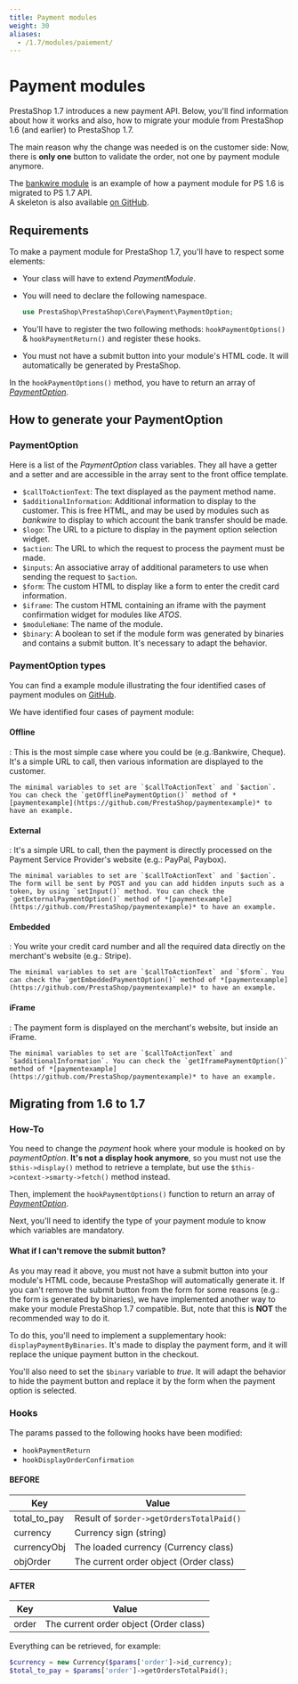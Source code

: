 ```yaml
---
title: Payment modules
weight: 30
aliases:
  - /1.7/modules/paiement/
---
```


Payment modules
===============

PrestaShop 1.7 introduces a new payment API. Below, you'll find information about how it works and also, how to migrate your module from PrestaShop 1.6 (and earlier) to PrestaShop 1.7.

The main reason why the change was needed is on the customer side: Now, there is **only one** button to validate the order, not one by payment module anymore.

The [bankwire module](https://github.com/PrestaShop/bankwire/pull/18) is an example of how a payment module for PS 1.6 is migrated to PS 1.7 API.<br/>
A skeleton is also available [on GitHub](https://github.com/PrestaShop/paymentexample). 


Requirements
------------

To make a payment module for PrestaShop 1.7, you'll have to respect some elements:

-   Your class will have to extend *PaymentModule*.
-   You will need to declare the following namespace.

    ```php
    use PrestaShop\PrestaShop\Core\Payment\PaymentOption;
    ```

-   You'll have to register the two following methods: `hookPaymentOptions()` & `hookPaymentReturn()` and register these hooks.
-   You must not have a submit button into your module's HTML code. It will automatically be generated by PrestaShop.

In the `hookPaymentOptions()` method, you have to return an array of *[PaymentOption](https://github.com/PrestaShop/PrestaShop/blob/develop/src/Core/Payment/PaymentOption.php)*.

How to generate your PaymentOption
----------------------------------

### PaymentOption

Here is a list of the *PaymentOption* class variables. They all have a getter and a setter and are accessible in the array sent to the front office template.

-   `$callToActionText`: The text displayed as the payment method name.
-   `$additionalInformation`: Additional information to display to the customer. This is free HTML, and may be used by modules such as *bankwire* to display to which account the bank transfer should be made.
-   `$logo`: The URL to a picture to display in the payment option selection widget.
-   `$action`: The URL to which the request to process the payment must be made.
-   `$inputs`: An associative array of additional parameters to use when sending the request to `$action`.
-   `$form`: The custom HTML to display like a form to enter the credit card information.
-   `$iframe`: The custom HTML containing an iframe with the payment confirmation widget for modules like *ATOS*.
-   `$moduleName`: The name of the module.
-   `$binary`: A boolean to set if the module form was generated by binaries and contains a submit button. It's necessary to adapt the behavior.

### PaymentOption types

You can find a example module illustrating the four identified cases of payment modules on [GitHub](https://github.com/PrestaShop/paymentexample).

We have identified four cases of payment module:

#### Offline

:   This is the most simple case where you could be (e.g.:Bankwire, Cheque).
    It's a simple URL to call, then various information are displayed to the customer.

    The minimal variables to set are `$callToActionText` and `$action`. You can check the `getOfflinePaymentOption()` method of *[paymentexample](https://github.com/PrestaShop/paymentexample)* to have an example.

#### External

:   It's a simple URL to call, then the payment is directly processed on the Payment Service Provider's website (e.g.: PayPal, Paybox).

    The minimal variables to set are `$callToActionText` and `$action`. The form will be sent by POST and you can add hidden inputs such as a token, by using `setInput()` method. You can check the `getExternalPaymentOption()` method of *[paymentexample](https://github.com/PrestaShop/paymentexample)* to have an example.

#### Embedded

:   You write your credit card number and all the required data directly on the merchant's website (e.g.: Stripe).

    The minimal variables to set are `$callToActionText` and `$form`. You can check the `getEmbeddedPaymentOption()` method of *[paymentexample](https://github.com/PrestaShop/paymentexample)* to have an example.

#### iFrame

:   The payment form is displayed on the merchant's website, but inside an iFrame.

    The minimal variables to set are `$callToActionText` and `$additionalInformation`. You can check the `getIframePaymentOption()` method of *[paymentexample](https://github.com/PrestaShop/paymentexample)* to have an example.

Migrating from 1.6 to 1.7
-------------------------

### How-To

You need to change the *payment* hook where your module is hooked on by *paymentOption*. **It's not a display hook anymore**, so you must not use the `$this->display()` method to retrieve a template, but use the `$this->context->smarty->fetch()` method instead.

Then, implement the `hookPaymentOptions()` function to return an array of *[PaymentOption](https://github.com/PrestaShop/PrestaShop/blob/develop/src/Core/Payment/PaymentOption.php)*.

Next, you'll need to identify the type of your payment module to know which variables are mandatory.

#### What if I can't remove the submit button?

As you may read it above, you must not have a submit button into your module's HTML code, because PrestaShop will automatically generate it. If you can't remove the submit button from the form for some reasons (e.g.: the form is generated by binaries), we have implemented another way to make your module PrestaShop 1.7 compatible. But, note that this is
**NOT** the recommended way to do it.

To do this, you'll need to implement a supplementary hook: `displayPaymentByBinaries`. It's made to display the payment form, and
it will replace the unique payment button in the checkout.

You'll also need to set the `$binary` variable to *true*. It will adapt the behavior to hide the payment button and replace it by the form when the payment option is selected.

### Hooks

The params passed to the following hooks have been modified:

-   `hookPaymentReturn`
-   `hookDisplayOrderConfirmation`

#### BEFORE

  Key             |Value
  --------------- |-------------------------------------------
  total_to_pay    | Result of `$order->getOrdersTotalPaid()`
  currency        | Currency sign (string)
  currencyObj     | The loaded currency (Currency class)
  objOrder        | The current order object (Order class)

#### AFTER

  Key           | Value
  ------------- |------------------------------------------
  order         | The current order object (Order class)

Everything can be retrieved, for example:

```php
$currency = new Currency($params['order']->id_currency);
$total_to_pay = $params['order']->getOrdersTotalPaid();
```
